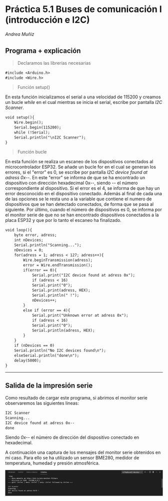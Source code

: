 # Práctica 5.1 Buses de comunicación I (introducción e I2C)
###### Andrea Muñiz
<p></p>

## Programa + explicación

> Declaramos las librerías necesarias

```
#include <Arduino.h>
#include <Wire.h>
```

> Función setup()

En esta función inicializamos el serial a una velocidad de 115200 y creamos un bucle _while_ en el cual mientras se inicia el serial, escribe por pantalla _I2C Scanner_.

```
void setup(){
    Wire.begin();
    Serial.begin(115200);
    while (!Serial);
    Serial.println("\nI2C Scanner");
}
```

> Función bucle

En esta función se realiza un escaneo de los dispositivos conectados al microcontrolador ESP32. Se añade un bucle for en el cual se generan los errores, si el "error" es 0, se escribe por pantalla _I2C device found at adress 0x--_. En este "error" se informa de que se ha encontrado un dispositivo con dirección hexadecimal 0x--, siendo -- el número correspondiente al dispositivo. Si el error es el 4, se informa de que hay un error desconocido en el dispositivo conectado. Además al final de cada una de las opciones se le resta uno a la variable que contiene el numero de dispositivos que se han detectado conectados, de forma que se pasa al siguiente. Por último, cuando el número de dispositivos es 0, se informa por el monitor serie de que no se han encontrado dispositivos conectados a la placa ESP32 y que por lo tanto el escaneo ha finalizado.

```
void loop(){
    byte error, adress;
    int nDevices;
    Serial.println("Scanning...");
    nDevices = 0;
    for(adress = 1; adress < 127; adress++){
        Wire.beginTransmission(adress);
        error = Wire.endTransmission();
        if(error == 0){
            Serial.print("I2C device found at adress 0x");
            if (adress < 16)
            Serial.print("0");
            Serial.print(adress, HEX);
            Serial.println(" !");
            nDevices++;
        }
        else if (error == 4){
            Serial.print("Unknown error at adress 0x");
            if (adress < 16)
            Serial.print("0");
            Serial.println(adress, HEX);
        }
    }
    if (nDevices == 0)
    Serial.println("No I2C devices found\n");
    elseSerial.println("done\n");
    delay(5000);
}
```

***

## Salida de la impresión serie

Como resultado de cargar este programa, si abrimos el monitor serie observaremos las siguientes lineas:

```
I2C Scanner
Scanning...
I2C device found at adress 0x--
done
```

Siendo _0x--_ el número de dirección del dispositivo conectado en hexadecimal.

A continuación una captura de los mensajes del monitor serie obtenidos en mi caso. Para ello se ha utilizado un sensor BME280, medidor de temperatura, humedad y presión atmosférica.

![Monitor serie](Monitor_Serie_Scanner.png)